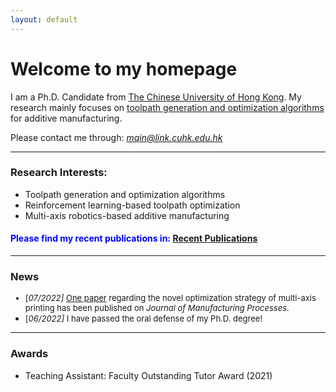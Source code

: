 ```yaml
---
layout: default
---
```


# **Welcome to my homepage**

I am a Ph.D. Candidate from [The Chinese University of Hong Kong](https://www.cuhk.edu.hk/english/index.html). My research mainly focuses on <u> toolpath generation and optimization algorithms </u> for additive manufacturing. 

Please contact me through: *mqin@link.cuhk.edu.hk*

---
### **Research Interests:**
- Toolpath generation and optimization algorithms
- Reinforcement learning-based toolpath optimization
- Multi-axis robotics-based additive manufacturing

#### <font color=blue> Please find my recent publications in:</font> [Recent Publications](./selected_publications.html)

---
### News

<font size=2>

- [*07/2022]*  [One paper](https://doi.org/10.1016/j.jmapro.2022.07.024) regarding the novel optimization strategy of multi-axis printing has been published on *Journal of Manufacturing Processes*.
- [*06/2022]*  I have passed the oral defense of my Ph.D. degree! </font>

---
### Awards
- Teaching Assistant: Faculty Outstanding Tutor Award (2021) 




